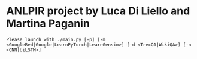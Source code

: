 # ANLPIR project by Luca Di Liello and Martina Paganin
```
Please launch with ./main.py [-p] [-m <GoogleRed|Google|LearnPyTorch|LearnGensim>] [-d <TrecQA|WikiQA>] [-n <CNN|biLSTM>]
```
